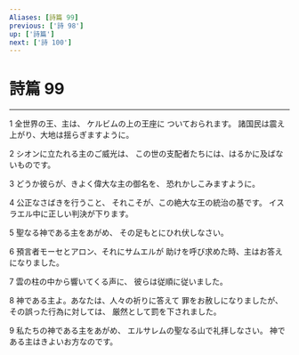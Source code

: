 ```yaml
---
Aliases: [詩篇 99]
previous: ['詩 98']
up: ['詩篇']
next: ['詩 100']
---
```

# 詩篇 99

***




1 
全世界の王、主は、 ケルビムの上の王座に ついておられます。 諸国民は震え上がり、大地は揺らぎますように。 



2 
シオンに立たれる主のご威光は、 この世の支配者たちには、はるかに及ばないものです。 



3 
どうか彼らが、きよく偉大な主の御名を、 恐れかしこみますように。 



4 
公正なさばきを行うこと、 それこそが、この絶大な王の統治の基です。 イスラエル中に正しい判決が下ります。 



5 
聖なる神である主をあがめ、 その足もとにひれ伏しなさい。 



6 
預言者モーセとアロン、それにサムエルが 助けを呼び求めた時、主はお答えになりました。 



7 
雲の柱の中から響いてくる声に、 彼らは従順に従いました。 



8 
神である主よ。あなたは、人々の祈りに答えて 罪をお赦しになりましたが、 その誤った行為に対しては、 厳然として罰を下されました。 



9 
私たちの神である主をあがめ、 エルサレムの聖なる山で礼拝しなさい。 神である主はきよいお方なのです。
